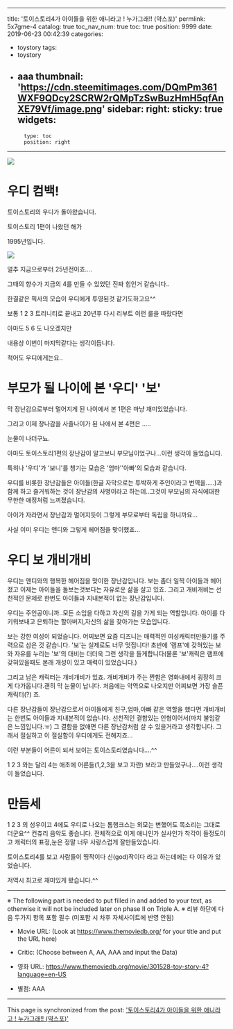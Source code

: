
---
title: '토이스토리4가 아이들을 위한 애니라고 ! 누가그래!! (약스포)'
permlink: 5x7gme-4
catalog: true
toc_nav_num: true
toc: true
position: 9999
date: 2019-06-23 00:42:39
categories:
- toystory
tags:
- toystory
- aaa
thumbnail: 'https://cdn.steemitimages.com/DQmPm361WXF9QDcy2SCRW2rQMpTzSwBuzHmH5qfAnXE79Vf/image.png'
sidebar:
    right:
        sticky: true
widgets:
    -
        type: toc
        position: right
---


![](https://cdn.steemitimages.com/DQmPm361WXF9QDcy2SCRW2rQMpTzSwBuzHmH5qfAnXE79Vf/image.png)

# 우디 컴백!

토이스토리의 우디가 돌아왔습니다.

토이스토리 1편이 나왔던 해가

1995년입니다. 

![](https://cdn.steemitimages.com/DQmWqtEqREx9P5ZmyUNZ8exkfRPnfagBUDnt285mLM5vMtS/image.png)

얼추 지금으로부터 25년전이죠....

그때의 향수가 지금의 4를 만들 수 있었던 진짜 힘인거 같습니다..

한결같은 픽사의 모습이 우디에게 투영된것 같기도하고요^^

보통 1 2 3 트리니티로 끝내고 20년후 다시 리부트 이런 룰을 따랐다면

아마도 5 6 도 나오겠지만

내용상 이번이 마지막같다는 생각이듭니다.

적어도 우디에게는요..

# 부모가 될 나이에 본 '우디' '보'

막 장난감으로부터 멀어지게 된 나이에서 본 1편은 마냥 재미있었습니다.

그리고 이제 장나감을 사줄나이가 된 나에서 본 4편은 .....

눈물이 나더구뇨.

아마도 토이스토리1편의 장난감이 알고보니 부모님이었구나...이런 생각이 들었습니다.

특히나 '우디'가 '보니'를 챙기는 모습은 '엄마''아빠'의 모습과 같습니다.

우디를 비롯한 장난감들은 아이들(한글 자막으로는 투박하게 주인이라고 번역을.....)과 함께 하고 즐거워하는 것이 장난감의 사명이라고 하는데..그것이 부모님의 자식에대한 무한한 애정처럼 느껴졌습니다.

아이가 자라면서 장난감과 멀어지듯이 그렇게 부모로부터 독립을 하니까요...

사실 이미 우디는 앤디와 그렇게 헤어짐을 맞이했죠...

# 우디 보 개비개비
우디는 앤디와의 행복한 헤어짐을 맞이한 장난감입니다. 보는 좀더 일찍 아이들과 헤어졌고 이제는 아이들을 돌보는것보다는 자유로운 삶을 살고 있죠. 그리고 개비개비는 선천적인 문제로 한번도 아이들과 지내본적이 없는 장난감입니다. 

우디는 주인공이니까..모든 소임을 다하고 자신의 길을 가게 되는 역할입니다. 아이를 다 키워보내고 은퇴하는 할아버지,자신의 삶을 찾아가는 모습입니다.

보는 강한 여성이 되었습니다. 어찌보면 요즘 디즈니는 매력적인 여성캐릭터만들기를 주력으로 삼은 것 같습니다. '보'는 실제로도 너무 멋집니다!  초반에 '램프'에 갖혀있는 보와 자유를 누리는 '보'의 대비는 더더욱 그런 생각을 들게합니다(물론 '보'캐릭은 램프에 갖혀있을때도 본래 개성이 있고 매력이 있었습니다.)


그리고 남은 캐릭터는 개비개비가 있죠.  개비개비가 주는 짠함은 영화내에서  굉장히 크게 다가옵니다.괜히 막 눈물이 납니다.  처음에는 악역으로 나오지만 어찌보면 가장 슬픈 캐릭터(?) 죠.

다른 장난감들이 장난감으로서 아이들에게 친구,엄마,아빠 같은 역할을 했다면 개비개비는 한번도 아이들과 지내본적이 없습니다. 선천적인 결함있는 인형이어서(마치 불임같은 느낌입니다.ㅠ) 그 결함을 없애면 다른 장난감처럼 살 수 있을거라고 생각합니다. 그래서 절실하고 이 절실함이 우디에게도 전해지죠...


이런 부분들이 어른이 되서 보이는 토이스토리였습니다....^^

1 2 3 와는 달리 4는 애초에 어른들(1,2,3을 보고 자란) 보라고 만들었구나....이런 생각이 들었습니다.

# 만듬세

1 2 3 의 성우이고 4에도 우디로 나오는 톰행크스는 외모는 변했어도 목소리는 그대로더군요^^
컨츄리 음악도 좋습니다. 
전체적으로 이게 애니인가 실사인가 착각이 들정도이고
캐릭터의 표정,눈은 정말 너무 사랑스럽게 잘만들었습니다.

토이스토리4를 보고 사람들이 띵작이다 신(god)작이다 라고 하는데에는 다 이유가 있었습니다.

저역시 최고로 재미있게 봤습니다.^^

---
※ The following part is needed to put filled in and added to your text, as otherwise it will not be included later on phase II on Triple A.
※ 리뷰 하단에 다음 두가지 항목 포함 필수 (미포함 시 차후 자체사이트에 반영 안됨)

* Movie URL: (Look at https://www.themoviedb.org/ for your title and put the URL here)
* Critic: (Choose between A, AA, AAA and input the Data)

* 영화 URL: https://www.themoviedb.org/movie/301528-toy-story-4?language=en-US
* 별점:  AAA

- - -

This page is synchronized from the post: ['토이스토리4가 아이들을 위한 애니라고 ! 누가그래!! (약스포)'](https://steemit.com/@virus707/5x7gme-4)
